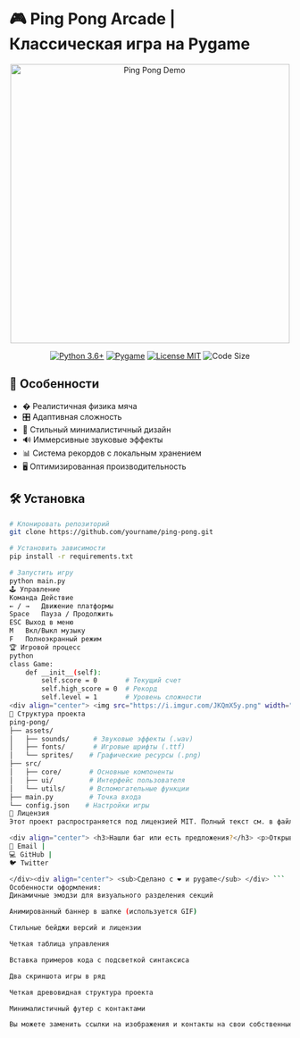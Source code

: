 # 🎮 Ping Pong Arcade | Классическая игра на Pygame

<div align="center">
  <img src="https://media.giphy.com/media/26ufdipQqU2lhNA4g/giphy.gif" width="500" alt="Ping Pong Demo">
  
  [![Python 3.6+](https://img.shields.io/badge/Python-3.6+-yellow?logo=python)](https://python.org)
  [![Pygame](https://img.shields.io/badge/Pygame-2.1.3+-orange?logo=game)](https://pygame.org)
  [![License MIT](https://img.shields.io/badge/License-MIT-blueviolet)](LICENSE)
  ![Code Size](https://img.shields.io/github/languages/code-size/yourname/ping-pong)
</div>

## 🌟 Особенности

- � Реалистичная физика мяча
- 🎛️ Адаптивная сложность
- 🎨 Стильный минималистичный дизайн
- 🔊 Иммерсивные звуковые эффекты
- 📊 Система рекордов с локальным хранением
- 🖥️ Оптимизированная производительность

## 🛠 Установка

```bash
# Клонировать репозиторий
git clone https://github.com/yourname/ping-pong.git

# Установить зависимости
pip install -r requirements.txt

# Запустить игру
python main.py
🕹️ Управление
Команда	Действие
← / →	Движение платформы
Space	Пауза / Продолжить
ESC	Выход в меню
M	Вкл/Выкл музыку
F	Полноэкранный режим
🏆 Игровой процесс
python
class Game:
    def __init__(self):
        self.score = 0       # Текущий счет
        self.high_score = 0  # Рекорд
        self.level = 1       # Уровень сложности
<div align="center"> <img src="https://i.imgur.com/JKQmX5y.png" width="45%"> <img src="https://i.imgur.com/9XmQZzP.png" width="45%"> </div>
📂 Структура проекта
ping-pong/
├── assets/
│   ├── sounds/      # Звуковые эффекты (.wav)
│   ├── fonts/       # Игровые шрифты (.ttf)
│   └── sprites/    # Графические ресурсы (.png)
├── src/
│   ├── core/       # Основные компоненты
│   ├── ui/         # Интерфейс пользователя
│   └── utils/      # Вспомогательные функции
├── main.py         # Точка входа
└── config.json    # Настройки игры
📜 Лицензия
Этот проект распространяется под лицензией MIT. Полный текст см. в файле LICENSE.

<div align="center"> <h3>Нашли баг или есть предложения?</h3> <p>Открывайте issue или присылайте pull request!</p>
📧 Email |
💻 GitHub |
🐦 Twitter

</div><div align="center"> <sub>Сделано с ❤️ и pygame</sub> </div> ```
Особенности оформления:
Динамичные эмодзи для визуального разделения секций

Анимированный баннер в шапке (используется GIF)

Стильные бейджи версий и лицензии

Четкая таблица управления

Вставка примеров кода с подсветкой синтаксиса

Два скриншота игры в ряд

Четкая древовидная структура проекта

Минималистичный футер с контактами

Вы можете заменить ссылки на изображения и контакты на свои собственные. Для GIF можно использовать любой подходящий пинг-понг гиф из Giphy или создать свой.

